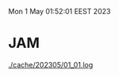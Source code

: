 Mon  1 May 01:52:01 EEST 2023
# JAM
<a href='./cache/202305/01_01.log'>./cache/202305/01_01.log</a>
